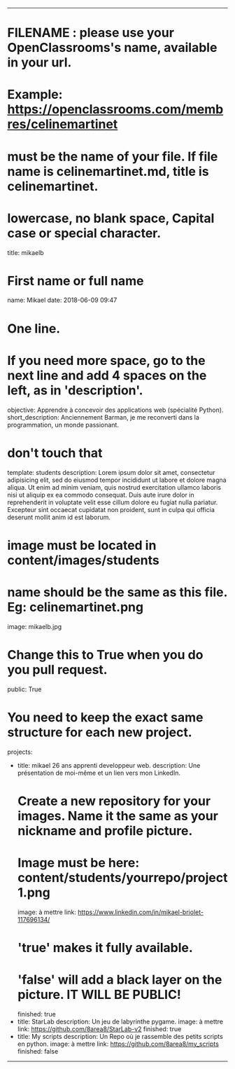 ---

# FILENAME : please use your OpenClassrooms's name, available in your url.
# Example: https://openclassrooms.com/membres/celinemartinet
# must be the name of your file. If file name is celinemartinet.md, title is celinemartinet.
# lowercase, no blank space, Capital case or special character.
title: mikaelb

# First name or full name
name: Mikael
date: 2018-06-09 09:47

# One line.
# If you need more space, go to the next line and add 4 spaces on the left, as in 'description'.
objective: Apprendre à concevoir des applications web (spécialité Python).
short_description: Anciennement Barman, je me reconverti dans la programmation, un monde passionant.
# don't touch that
template: students
description:
    Lorem ipsum dolor sit amet, consectetur adipisicing elit, sed do eiusmod
    tempor incididunt ut labore et dolore magna aliqua. Ut enim ad minim veniam,
    quis nostrud exercitation ullamco laboris nisi ut aliquip ex ea commodo
    consequat. Duis aute irure dolor in reprehenderit in voluptate velit esse
    cillum dolore eu fugiat nulla pariatur. Excepteur sint occaecat cupidatat non
    proident, sunt in culpa qui officia deserunt mollit anim id est laborum.
# image must be located in content/images/students
# name should be the same as this file. Eg: celinemartinet.png
image: mikaelb.jpg

# Change this to True when you do you pull request.
public: True

# You need to keep the exact same structure for each new project.
projects:
  - title: mikael 26 ans apprenti developpeur web.
    description: Une présentation de moi-même et un lien vers mon LinkedIn.
    # Create a new repository for your images. Name it the same as your nickname and profile picture.
    # Image must be here: content/students/yourrepo/project1.png
    image: à mettre
    link: https://www.linkedin.com/in/mikael-briolet-117696134/
    # 'true' makes it fully available.
    # 'false' will add a black layer on the picture. IT WILL BE PUBLIC!
    finished: true
  - title: StarLab
    description: Un jeu de labyrinthe pygame.
    image: à mettre
    link: https://github.com/8area8/StarLab-v2
    finished: true
  - title: My scripts
    description: Un Repo où je rassemble des petits scripts en python.
    image: à mettre
    link: https://github.com/8area8/my_scripts
    finished: false
---